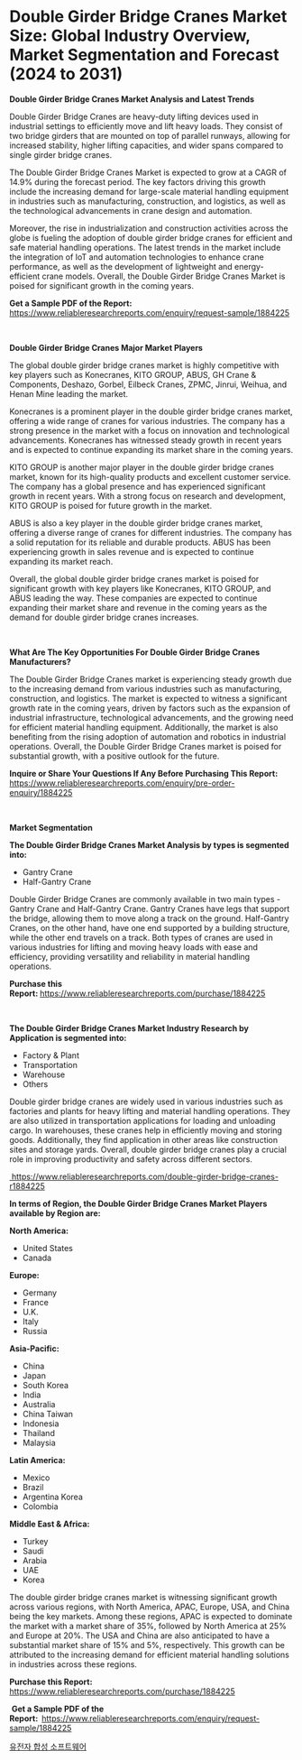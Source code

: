 <p><h1>Double Girder Bridge Cranes Market Size: Global Industry Overview, Market Segmentation and Forecast (2024 to 2031)</h1></p><p><strong>Double Girder Bridge Cranes Market Analysis and Latest Trends</strong></p>
<p><p>Double Girder Bridge Cranes are heavy-duty lifting devices used in industrial settings to efficiently move and lift heavy loads. They consist of two bridge girders that are mounted on top of parallel runways, allowing for increased stability, higher lifting capacities, and wider spans compared to single girder bridge cranes.</p><p>The Double Girder Bridge Cranes Market is expected to grow at a CAGR of 14.9% during the forecast period. The key factors driving this growth include the increasing demand for large-scale material handling equipment in industries such as manufacturing, construction, and logistics, as well as the technological advancements in crane design and automation. </p><p>Moreover, the rise in industrialization and construction activities across the globe is fueling the adoption of double girder bridge cranes for efficient and safe material handling operations. The latest trends in the market include the integration of IoT and automation technologies to enhance crane performance, as well as the development of lightweight and energy-efficient crane models. Overall, the Double Girder Bridge Cranes Market is poised for significant growth in the coming years.</p></p>
<p><strong>Get a Sample PDF of the Report:&nbsp;</strong> <a href="https://www.reliableresearchreports.com/enquiry/request-sample/1884225">https://www.reliableresearchreports.com/enquiry/request-sample/1884225</a></p>
<p>&nbsp;</p>
<p><strong>Double Girder Bridge Cranes Major Market Players</strong></p>
<p><p>The global double girder bridge cranes market is highly competitive with key players such as Konecranes, KITO GROUP, ABUS, GH Crane & Components, Deshazo, Gorbel, Eilbeck Cranes, ZPMC, Jinrui, Weihua, and Henan Mine leading the market. </p><p>Konecranes is a prominent player in the double girder bridge cranes market, offering a wide range of cranes for various industries. The company has a strong presence in the market with a focus on innovation and technological advancements. Konecranes has witnessed steady growth in recent years and is expected to continue expanding its market share in the coming years.</p><p>KITO GROUP is another major player in the double girder bridge cranes market, known for its high-quality products and excellent customer service. The company has a global presence and has experienced significant growth in recent years. With a strong focus on research and development, KITO GROUP is poised for future growth in the market.</p><p>ABUS is also a key player in the double girder bridge cranes market, offering a diverse range of cranes for different industries. The company has a solid reputation for its reliable and durable products. ABUS has been experiencing growth in sales revenue and is expected to continue expanding its market reach.</p><p>Overall, the global double girder bridge cranes market is poised for significant growth with key players like Konecranes, KITO GROUP, and ABUS leading the way. These companies are expected to continue expanding their market share and revenue in the coming years as the demand for double girder bridge cranes increases.</p></p>
<p>&nbsp;</p>
<p><strong>What Are The Key Opportunities For Double Girder Bridge Cranes Manufacturers?</strong></p>
<p><p>The Double Girder Bridge Cranes market is experiencing steady growth due to the increasing demand from various industries such as manufacturing, construction, and logistics. The market is expected to witness a significant growth rate in the coming years, driven by factors such as the expansion of industrial infrastructure, technological advancements, and the growing need for efficient material handling equipment. Additionally, the market is also benefiting from the rising adoption of automation and robotics in industrial operations. Overall, the Double Girder Bridge Cranes market is poised for substantial growth, with a positive outlook for the future.</p></p>
<p><strong>Inquire or Share Your Questions If Any Before Purchasing This Report:</strong> <a href="https://www.reliableresearchreports.com/enquiry/pre-order-enquiry/1884225">https://www.reliableresearchreports.com/enquiry/pre-order-enquiry/1884225</a></p>
<p>&nbsp;</p>
<p><strong>Market Segmentation</strong></p>
<p><strong>The Double Girder Bridge Cranes Market Analysis by types is segmented into:</strong></p>
<p><ul><li>Gantry Crane</li><li>Half-Gantry Crane</li></ul></p>
<p><p>Double Girder Bridge Cranes are commonly available in two main types - Gantry Crane and Half-Gantry Crane. Gantry Cranes have legs that support the bridge, allowing them to move along a track on the ground. Half-Gantry Cranes, on the other hand, have one end supported by a building structure, while the other end travels on a track. Both types of cranes are used in various industries for lifting and moving heavy loads with ease and efficiency, providing versatility and reliability in material handling operations.</p></p>
<p><strong>Purchase this Report:&nbsp;</strong><a href="https://www.reliableresearchreports.com/purchase/1884225">https://www.reliableresearchreports.com/purchase/1884225</a></p>
<p>&nbsp;</p>
<p><strong>The Double Girder Bridge Cranes Market Industry Research by Application is segmented into:</strong></p>
<p><ul><li>Factory & Plant</li><li>Transportation</li><li>Warehouse</li><li>Others</li></ul></p>
<p><p>Double girder bridge cranes are widely used in various industries such as factories and plants for heavy lifting and material handling operations. They are also utilized in transportation applications for loading and unloading cargo. In warehouses, these cranes help in efficiently moving and storing goods. Additionally, they find application in other areas like construction sites and storage yards. Overall, double girder bridge cranes play a crucial role in improving productivity and safety across different sectors.</p></p>
<p><a href="https://www.reliableresearchreports.com/double-girder-bridge-cranes-r1884225">&nbsp;https://www.reliableresearchreports.com/double-girder-bridge-cranes-r1884225</a></p>
<p><strong>In terms of Region, the Double Girder Bridge Cranes Market Players available by Region are:</strong></p>
<p>
    <p> <strong> North America: </strong>
        <ul>
            <li>United States</li>
            <li>Canada</li>
        </ul>
        </p> 
    <p> <strong> Europe: </strong>
        <ul>
            <li>Germany</li>
            <li>France</li>
            <li>U.K.</li>
            <li>Italy</li>
            <li>Russia</li>
        </ul>
        </p> 
    <p> <strong> Asia-Pacific: </strong>
        <ul>
            <li>China</li>
            <li>Japan</li>
            <li>South Korea</li>
            <li>India</li>
            <li>Australia</li>
            <li>China Taiwan</li>
            <li>Indonesia</li>
            <li>Thailand</li>
            <li>Malaysia</li>
        </ul>
        </p> 
    <p> <strong> Latin America: </strong>
        <ul>
            <li>Mexico</li>
            <li>Brazil</li>
            <li>Argentina Korea</li>
            <li>Colombia</li>
        </ul>
        </p> 
    <p> <strong> Middle East & Africa: </strong>
        <ul>
            <li>Turkey</li>
            <li>Saudi</li>
            <li>Arabia</li>
            <li>UAE</li>
            <li>Korea</li>
        </ul>
    </p>
    </p>
<p><p>The double girder bridge cranes market is witnessing significant growth across various regions, with North America, APAC, Europe, USA, and China being the key markets. Among these regions, APAC is expected to dominate the market with a market share of 35%, followed by North America at 25% and Europe at 20%. The USA and China are also anticipated to have a substantial market share of 15% and 5%, respectively. This growth can be attributed to the increasing demand for efficient material handling solutions in industries across these regions.</p></p>
<p><strong>Purchase this Report: </strong><a href="https://www.reliableresearchreports.com/purchase/1884225">https://www.reliableresearchreports.com/purchase/1884225</a></p>
<p>&nbsp;<strong>Get a Sample PDF of the Report:&nbsp;&nbsp;</strong><a href="https://www.reliableresearchreports.com/enquiry/request-sample/1884225">https://www.reliableresearchreports.com/enquiry/request-sample/1884225</a></p>
<p><strong></strong></p>
<p><p><a href="https://github.com/royErdmtyan906778/Market-Research-Report-List-1/blob/main/159074330094.md">유전자 합성 소프트웨어</a></p></p>